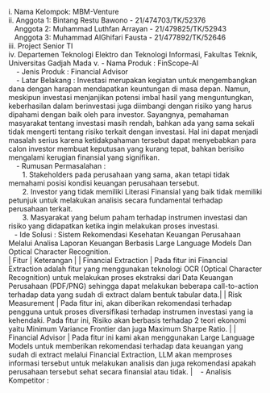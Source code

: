 i. Nama Kelompok: MBM-Venture <br/>
ii. Anggota 1: Bintang Restu Bawono - 21/474703/TK/52376<br />
    &nbsp;&nbsp;&nbsp;Anggota 2: Muhammad Luthfan Arrayan - 21/479825/TK/52943<br />
    &nbsp;&nbsp;&nbsp;Anggota 3: Muhammad AlGhifari Fausta - 21/477892/TK/52646<br/>
iii. Project Senior TI<br/>
iv. Departemen Teknologi Elektro dan Teknologi Informasi, Fakultas Teknik, Universitas Gadjah Mada
v. - Nama Produk : FinScope-AI <br/>
    &nbsp;&nbsp;&nbsp; - Jenis Produk : Financial Advisor <br/>
    &nbsp;&nbsp;&nbsp; - Latar Belakang : Investasi merupakan kegiatan untuk mengembangkan dana dengan harapan
mendapatkan keuntungan di masa depan. Namun, meskipun investasi menjanjikan
potensi imbal hasil yang menguntungkan, keberhasilan dalam berinvestasi juga diimbangi
dengan risiko yang harus dipahami dengan baik oleh para investor.
Sayangnya, pemahaman masyarakat tentang investasi masih rendah, bahkan ada yang
sama sekali tidak mengerti tentang risiko terkait dengan investasi. Hal ini dapat menjadi
masalah serius karena ketidakpahaman tersebut dapat menyebabkan para calon investor
membuat keputusan yang kurang tepat, bahkan berisiko mengalami kerugian finansial
yang signifikan. <br/>
     &nbsp;&nbsp;&nbsp; - Rumusan Permasalahan : <br/>
&nbsp;&nbsp;&nbsp;&nbsp;&nbsp;&nbsp; 1. Stakeholders pada perusahaan yang sama, akan tetapi tidak memahami posisi
kondisi keuangan perusahaan tersebut. <br/>
&nbsp;&nbsp;&nbsp;&nbsp;&nbsp;&nbsp; 2. Investor yang tidak memiliki Literasi Finansial yang baik tidak memiliki petunjuk
untuk melakukan analisis secara fundamental terhadap perusahaan terkait. <br/>
&nbsp;&nbsp;&nbsp;&nbsp;&nbsp;&nbsp; 3. Masyarakat yang belum paham terhadap instrumen investasi dan risiko yang
didapatkan ketika ingin melakukan proses investasi. <br/>
    &nbsp;&nbsp;&nbsp;- Ide Solusi : Sistem Rekomendasi Kesehatan Keuangan Perusahaan Melalui Analisa Laporan Keuangan
Berbasis Large Language Models Dan Optical Character Recognition. <br/>
| Fitur | Keterangan |
| Financial Extraction | Pada fitur ini Financial Extraction adalah fitur yang menggunakan
teknologi OCR (Optical Character Recognition) untuk melakukan
proses ekstraksi dari Data Keuangan Perusahaan (PDF/PNG) sehingga
dapat melakukan beberapa call-to-action terhadap data yang sudah di
extract dalam bentuk tabular data.|
| Risk Measurement | Pada fitur ini, akan diberikan rekomendasi terhadap pengguna untuk
proses diversifikasi terhadap instrumen investasi yang ia kehendaki.
Pada fitur ini, Risiko akan berbasis terhadap 2 teori ekonomi yaitu
Minimum Variance Frontier dan juga Maximum Sharpe Ratio. |
| Financial Advisor | Pada fitur ini kami akan menggunakan Large Language Models untuk
memberikan rekomendasi terhadap data keuangan yang sudah di
extract melalui Financial Extraction, LLM akan memproses informasi
tersebut untuk melakukan analisis dan juga rekomendasi apakah
perusahaan tersebut sehat secara finansial atau tidak. |
    &nbsp;&nbsp;&nbsp;- Analisis Kompetitor : <br/>
